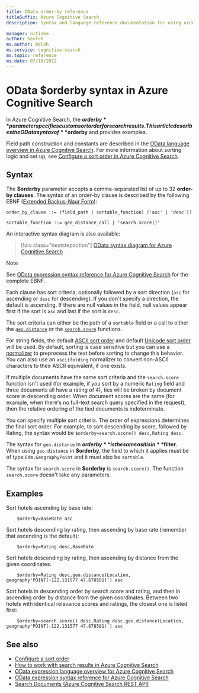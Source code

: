 ```yaml
---
title: OData order-by reference
titleSuffix: Azure Cognitive Search
description: Syntax and language reference documentation for using order-by in Azure Cognitive Search queries.

manager: nitinme
author: bevloh
ms.author: beloh
ms.service: cognitive-search
ms.topic: reference
ms.date: 07/18/2022
---
```


# OData $orderby syntax in Azure Cognitive Search

In Azure Cognitive Search, the **$orderby** parameter specifies custom sort order for search results. This article describes the OData syntax of **$orderby** and provides examples.

Field path construction and constants are described in the [OData language overview in Azure Cognitive Search](query-odata-filter-orderby-syntax.md). For more information about sorting logic and set up, see [Configure a sort order in Azure Cognitive Search](search-sort-results.md).

## Syntax

The **$orderby** parameter accepts a comma-separated list of up to 32 **order-by clauses**. The syntax of an order-by clause is described by the following EBNF ([Extended Backus-Naur Form](https://en.wikipedia.org/wiki/Extended_Backus–Naur_form)):

<!-- Upload this EBNF using https://bottlecaps.de/rr/ui to create a downloadable railroad diagram. -->

```
order_by_clause ::= (field_path | sortable_function) ('asc' | 'desc')?

sortable_function ::= geo_distance_call | 'search.score()'
```

An interactive syntax diagram is also available:

> [!div class="nextstepaction"]
> [OData syntax diagram for Azure Cognitive Search](https://azuresearch.github.io/odata-syntax-diagram/#order_by_clause)

> [!NOTE]
> See [OData expression syntax reference for Azure Cognitive Search](search-query-odata-syntax-reference.md) for the complete EBNF.

Each clause has sort criteria, optionally followed by a sort direction (`asc` for ascending or `desc` for descending). If you don't specify a direction, the default is ascending. If there are null values in the field, null values appear first if the sort is `asc` and last if the sort is `desc`.

The sort criteria can either be the path of a `sortable` field or a call to either the [`geo.distance`](search-query-odata-geo-spatial-functions.md) or the [`search.score`](search-query-odata-search-score-function.md) functions.

For string fields, the default [ASCII sort order](https://en.wikipedia.org/wiki/ASCII#Printable_characters) and default [Unicode sort order](https://en.wikipedia.org/wiki/List_of_Unicode_characters) will be used. By default, sorting is case sensitive but you can use a [normalizer](search-normalizers.md) to preprocess the text before sorting to change this behavior. You can also use an `asciifolding` normalizer to convert non-ASCII characters to their ASCII equivalent, if one exists. 

If multiple documents have the same sort criteria and the `search.score` function isn't used (for example, if you sort by a numeric `Rating` field and three documents all have a rating of 4), ties will be broken by document score in descending order. When document scores are the same (for example, when there's no full-text search query specified in the request), then the relative ordering of the tied documents is indeterminate.

You can specify multiple sort criteria. The order of expressions determines the final sort order. For example, to sort descending by score, followed by Rating, the syntax would be `$orderby=search.score() desc,Rating desc`.

The syntax for `geo.distance` in **$orderby** is the same as it is in **$filter**. When using `geo.distance` in **$orderby**, the field to which it applies must be of type `Edm.GeographyPoint` and it must also be `sortable`.

The syntax for `search.score` in **$orderby** is `search.score()`. The function `search.score` doesn't take any parameters.

## Examples

Sort hotels ascending by base rate:

```odata-filter-expr
    $orderby=BaseRate asc
```

Sort hotels descending by rating, then ascending by base rate (remember that ascending is the default):

```odata-filter-expr
    $orderby=Rating desc,BaseRate
```

Sort hotels descending by rating, then ascending by distance from the given coordinates:

```odata-filter-expr
    $orderby=Rating desc,geo.distance(Location, geography'POINT(-122.131577 47.678581)') asc
```

Sort hotels in descending order by search.score and rating, and then in ascending order by distance from the given coordinates. Between two hotels with identical relevance scores and ratings, the closest one is listed first:

```odata-filter-expr
    $orderby=search.score() desc,Rating desc,geo.distance(Location, geography'POINT(-122.131577 47.678581)') asc
```

## See also 

- [Configure a sort order](search)
- [How to work with search results in Azure Cognitive Search](search-pagination-page-layout.md)
- [OData expression language overview for Azure Cognitive Search](query-odata-filter-orderby-syntax.md)
- [OData expression syntax reference for Azure Cognitive Search](search-query-odata-syntax-reference.md)
- [Search Documents &#40;Azure Cognitive Search REST API&#41;](/rest/api/searchservice/Search-Documents)